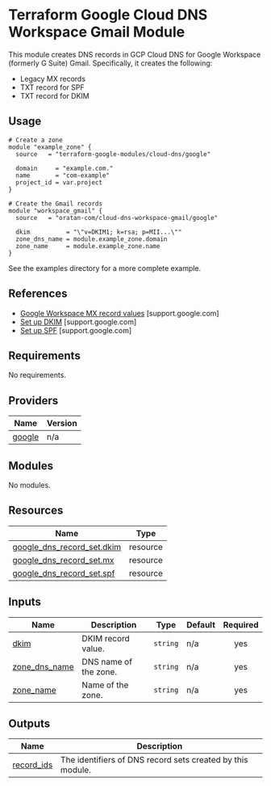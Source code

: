 # Terraform Google Cloud DNS Workspace Gmail Module

This module creates DNS records in GCP Cloud DNS for Google Workspace (formerly G Suite) Gmail.
Specifically, it creates the following:

* Legacy MX records
* TXT record for SPF
* TXT record for DKIM

## Usage

```hcl
# Create a zone
module "example_zone" {
  source   = "terraform-google-modules/cloud-dns/google"

  domain     = "example.com."
  name       = "com-example"
  project_id = var.project
}

# Create the Gmail records
module "workspace_gmail" {
  source   = "oratan-com/cloud-dns-workspace-gmail/google"

  dkim          = "\"v=DKIM1; k=rsa; p=MII...\""
  zone_dns_name = module.example_zone.domain
  zone_name     = module.example_zone.name
}
```

See the examples directory for a more complete example.

## References

* [Google Workspace MX record values](https://support.google.com/a/answer/174125) [support.google.com]
* [Set up DKIM](https://support.google.com/a/answer/174124) [support.google.com]
* [Set up SPF](https://support.google.com/a/answer/33786) [support.google.com]


<!-- BEGIN_TF_DOCS -->
## Requirements

No requirements.

## Providers

| Name | Version |
|------|---------|
| <a name="provider_google"></a> [google](#provider\_google) | n/a |

## Modules

No modules.

## Resources

| Name | Type |
|------|------|
| [google_dns_record_set.dkim](https://registry.terraform.io/providers/hashicorp/google/latest/docs/resources/dns_record_set) | resource |
| [google_dns_record_set.mx](https://registry.terraform.io/providers/hashicorp/google/latest/docs/resources/dns_record_set) | resource |
| [google_dns_record_set.spf](https://registry.terraform.io/providers/hashicorp/google/latest/docs/resources/dns_record_set) | resource |

## Inputs

| Name | Description | Type | Default | Required |
|------|-------------|------|---------|:--------:|
| <a name="input_dkim"></a> [dkim](#input\_dkim) | DKIM record value. | `string` | n/a | yes |
| <a name="input_zone_dns_name"></a> [zone\_dns\_name](#input\_zone\_dns\_name) | DNS name of the zone. | `string` | n/a | yes |
| <a name="input_zone_name"></a> [zone\_name](#input\_zone\_name) | Name of the zone. | `string` | n/a | yes |

## Outputs

| Name | Description |
|------|-------------|
| <a name="output_record_ids"></a> [record\_ids](#output\_record\_ids) | The identifiers of DNS record sets created by this module. |
<!-- END_TF_DOCS -->
